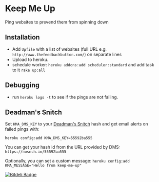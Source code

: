 # Keep Me Up
Ping websites to prevend them from spinning down

## Installation

  * Add `Upfile` with a list of websites (full URL e.g. `http://www.thefeedbackbutton.com/`) on separate lines
  * Upload to heroku.
  * schedule worker: `heroku addons:add scheduler:standard` and add task to it `rake up:all`

## Debugging

  * run `heroku logs -t` to see if the pings are not failing.

## Deadman's Snitch

  Set `KMA_DMS_KEY` to your [Deadman's Snitch](https://deadmanssnitch.com) hash and get email alerts on failed pings with:

  `heroku config:add KMA_DMS_KEY=55592ba555`

  You can get your hash id from the URL provided by DMS: `https://nosnch.in/55592ba555`

  Optionally, you can set a custom message: `heroku config:add KMA_MESSAGE="Hello from keep-me-up"`


[![Bitdeli Badge](https://d2weczhvl823v0.cloudfront.net/yurikoval/keep-me-up/trend.png)](https://bitdeli.com/free "Bitdeli Badge")


